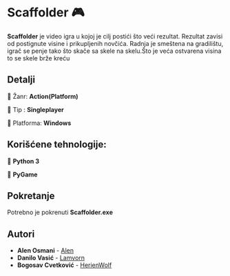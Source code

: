 # Scaffolder :video_game:
**Scaffolder** je video igra u kojoj je cilj postići što veći rezultat.
Rezultat zavisi od postignute visine i prikupljenih novčića. 
Radnja je smeštena na gradilištu, igrač se penje tako što skače sa skele na skelu.Što je veća
ostvarena visina to se skele brže kreću

## Detalji

:small_orange_diamond: Žanr: **Action(Platform)**

:small_orange_diamond: Tip : **Singleplayer**

:small_orange_diamond: Platforma: **Windows**

## Korišćene tehnologije:
:small_orange_diamond: **Python 3**

:small_orange_diamond: **PyGame**

## Pokretanje
Potrebno je pokrenuti **Scaffolder.exe**

## Autori
* **Alen Osmani** - [Alen](https://github.com/AkiKralj)
* **Danilo Vasić** - [Lamvorn](https://github.com/Lamvorn)
* **Bogosav Cvetković** - [HerienWolf](https://github.com/HerienWolf)
